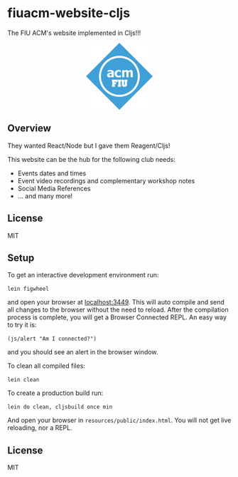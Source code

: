 # fiuacm-website-cljs

The FIU ACM's website implemented in Cljs!!!

<p align="center">
  <img align="center" src="resources/public/img/logo.png" height="150"/>
</p>

## Overview

They wanted React/Node but I gave them Reagent/Cljs!

This website can be the hub for the following club needs:

* Events dates and times
* Event video recordings and complementary workshop notes
* Social Media References
* ... and many more!

## License
MIT


## Setup

To get an interactive development environment run:

    lein figwheel

and open your browser at [localhost:3449](http://localhost:3449/).
This will auto compile and send all changes to the browser without the
need to reload. After the compilation process is complete, you will
get a Browser Connected REPL. An easy way to try it is:

    (js/alert "Am I connected?")

and you should see an alert in the browser window.

To clean all compiled files:

    lein clean

To create a production build run:

    lein do clean, cljsbuild once min

And open your browser in `resources/public/index.html`. You will not
get live reloading, nor a REPL. 

## License

MIT
